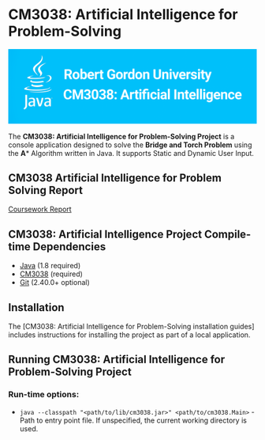 # CM3038: Artificial Intelligence for Problem-Solving

![](docs/fa3246798482f022d533d209a088fc09.png)

The **CM3038: Artificial Intelligence for Problem-Solving Project** is a console application designed to solve the **Bridge
and Torch Problem** using the **A*** Algorithm written in Java.
It supports Static and Dynamic User Input.

## CM3038 Artificial Intelligence for Problem Solving Report

[Coursework Report](https://github.com/dmitoiu/CM3038-Artificial-Intelligence-for-Problem-Solving/blob/master/report/CM3038-Coursework-2.pdf.pdf)

## CM3038: Artificial Intelligence Project Compile-time Dependencies

* [Java](http://www.java.com) (1.8 required)
* [CM3038](lib/cm3038-coursework/cm3038.jar) (required)
* [Git](https://git-scm.com) (2.40.0+ optional)

## Installation

The [CM3038: Artificial Intelligence for Problem-Solving installation guides] includes instructions for installing the project as part of a local application.

## Running CM3038: Artificial Intelligence for Problem-Solving Project

### Run-time options:

* `java --classpath "<path/to/lib/cm3038.jar>" <path/to/cm3038.Main>` - Path to entry point file. If unspecified, the current working directory is used.
